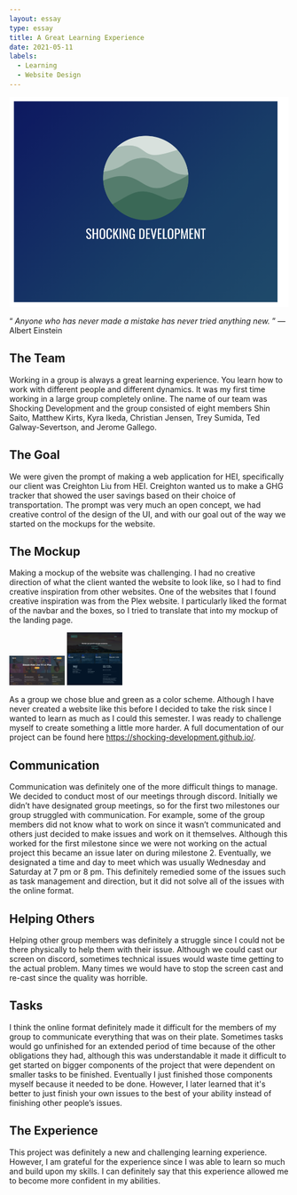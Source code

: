 ```yaml
---
layout: essay
type: essay
title: A Great Learning Experience   
date: 2021-05-11
labels:
  - Learning
  - Website Design
---
```


<img class="ui centered medium image" src="../images/SHOCKINGDEVELOPMENT.png" alt="NONE">


“ *Anyone who has never made a mistake has never tried anything new.* ” ― Albert Einstein

## The Team
Working in a group is always a great learning experience. You learn how to work with different people and different dynamics. It was my first time working in a large group completely online. The name of our team was Shocking Development and the group consisted of eight members Shin Saito, Matthew Kirts, Kyra Ikeda, Christian Jensen, Trey Sumida, Ted Galway-Severtson, and Jerome Gallego.

## The Goal
We were given the prompt of making a web application for HEI, specifically our client was Creighton Liu from HEI. Creighton wanted us to make a GHG tracker that showed the user savings based on their choice of transportation. The prompt was very much an open concept, we had creative control of the design of the UI, and with our goal out of the way we started on the mockups for the website. 

## The Mockup
Making a mockup of the website was challenging. I had no creative direction of what the client wanted the website to look like, so I had to find creative inspiration from other websites. One of the websites that I found creative inspiration was from the Plex website. I particularly liked the format of the navbar and the boxes, so I tried to translate that into my mockup of the landing page.

<p float="left">
  <img src="../images/PlexInspiration.png" alt="NONE" width="100" />
  <img src="../images/Mockup.png" alt="NONE" width="100" /> 
</p>

As a group we chose blue and green as a color scheme. Although I have never created a website like this before I decided to take the risk since I wanted to learn as much as I could this semester. I was ready to challenge myself to create something a little more harder. A full documentation of our project can be found here https://shocking-development.github.io/. 


## Communication 
Communication was definitely one of the more difficult things to manage. We decided to conduct most of our meetings through discord. Initially we didn’t have designated group meetings, so for the first two milestones our group struggled with communication. For example, some of the group members did not know what to work on since it wasn’t communicated and others just decided to make issues and work on it themselves. Although this worked for the first milestone since we were not working on the actual project this became an issue later on during milestone 2. Eventually, we designated a time and day to meet which was usually Wednesday and Saturday at 7 pm or 8 pm. This definitely remedied some of the issues such as task management and direction, but it did not solve all of the issues with the online format.


## Helping Others  
Helping other group members was definitely a struggle since I could not be there physically to help them with their issue. Although we could cast our screen on discord, sometimes technical issues would waste time getting to the actual problem. Many times we would have to stop the screen cast and re-cast since the quality was horrible.

## Tasks
I think the online format definitely made it difficult for the members of my group to communicate everything that was on their plate. Sometimes tasks would go unfinished for an extended period of time because of the other obligations they had, although this was understandable it made it difficult to get started on bigger components of the project that were dependent on smaller tasks to be finished. Eventually I just finished those components myself because it needed to be done. However, I later learned that it's better to just finish your own issues to the best of your ability instead of finishing other people’s issues.


## The Experience
This project was definitely a new and challenging learning experience. However, I am grateful for the experience since I was able to learn so much and build upon my skills. I can definitely say that this experience allowed me to become more confident in my abilities.
